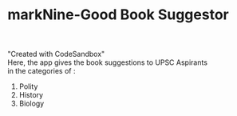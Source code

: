 # markNine-Good Book Suggestor
<br><br>
"Created with CodeSandbox"
<br>
Here, the app gives the book suggestions to UPSC Aspirants <br>
in the categories of :
<br>
1. Polity<br>
2. History<br>
3. Biology<br>
